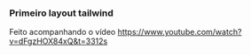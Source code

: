 ### Primeiro layout tailwind

Feito acompanhando o vídeo https://www.youtube.com/watch?v=dFgzHOX84xQ&t=3312s
